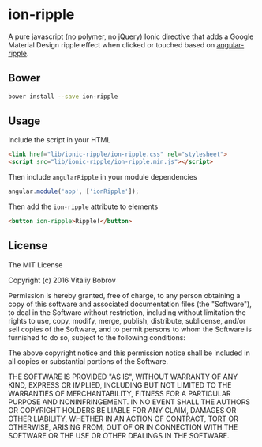 ion-ripple
==============

A pure javascript (no polymer, no jQuery) Ionic directive that adds a Google Material Design ripple effect when clicked or touched based on [angular-ripple](https://github.com/nelsoncash/angular-ripple).

## Bower

  ```bash
  bower install --save ion-ripple
  ```


## Usage

Include the script in your HTML

  ```html
  <link href="lib/ionic-ripple/ion-ripple.css" rel="stylesheet">
  <script src="lib/ionic-ripple/ion-ripple.min.js"></script>
  ```

Then include `angularRipple` in your module dependencies

  ```js
  angular.module('app', ['ionRipple']);
  ```

Then add the `ion-ripple` attribute to elements

  ```html
  <button ion-ripple>Ripple!</button>
  ```

## License
The MIT License

Copyright (c) 2016 Vitaliy Bobrov

Permission is hereby granted, free of charge, to any person obtaining a copy of this software and associated documentation files (the "Software"), to deal in the Software without restriction, including without limitation the rights to use, copy, modify, merge, publish, distribute, sublicense, and/or sell copies of the Software, and to permit persons to whom the Software is furnished to do so, subject to the following conditions:

The above copyright notice and this permission notice shall be included in all copies or substantial portions of the Software.

THE SOFTWARE IS PROVIDED "AS IS", WITHOUT WARRANTY OF ANY KIND, EXPRESS OR IMPLIED, INCLUDING BUT NOT LIMITED TO THE WARRANTIES OF MERCHANTABILITY, FITNESS FOR A PARTICULAR PURPOSE AND NONINFRINGEMENT. IN NO EVENT SHALL THE AUTHORS OR COPYRIGHT HOLDERS BE LIABLE FOR ANY CLAIM, DAMAGES OR OTHER LIABILITY, WHETHER IN AN ACTION OF CONTRACT, TORT OR OTHERWISE, ARISING FROM, OUT OF OR IN CONNECTION WITH THE SOFTWARE OR THE USE OR OTHER DEALINGS IN THE SOFTWARE.
